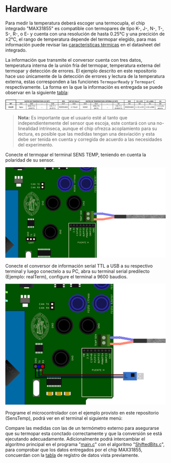# Hardware

Para medir la temperatura deberá escoger una termocupla, el chip integrado "MAX31855" es compatible con termopares de tipo K-, J-, N-, T-, S-, R-, o E- y cuenta con una resolución de hasta 0.25°C y una precición de &plusmn;2°C, el rango de temperatura depende del termopar elegido, para mas información puede revisar las [caracteristicas térmicas](https://www.analog.com/media/en/technical-documentation/data-sheets/max31855.pdf#MAX31855%20DS.indd%3AAnchor%3A9803) en el datasheet del integrado.

La información que transmite el conversor cuenta con tres datos, temperatura interna de la unión fría del termopar, temperatura externa del termopar y detección de errores. El ejemplo descrito en este repositorio hace uso únicamente de la detección de errores y lectura de la temperatura externa, estas corresponden a las funciones ``TermoparReady`` y ``TermoparC`` respectivamente. La forma en la que la información es entregada se puede observar en la siguiente [tabla](https://www.analog.com/media/en/technical-documentation/data-sheets/max31855.pdf#MAX31855%20DS.indd%3AAnchor%2021%3A9811):

![](https://github.com/CXBRexDevs/Codigos-ejemplo-CXB/blob/main/images/TablaMAXDatos.png?raw=true)

> **Nota:** Es importante que el usuario esté al tanto que independientemente del sensor que escoja, este contará con una no-linealidad intrinseca, aunque el chip ofrezca acoplamiento para su lectura, es posible que las medidas tengan una desviación y esta debe ser tenida en cuenta y corregida de acuerdo a las necesidades del experimento.

Conecte el termopar el terminal SENS TEMP, teniendo en cuenta la polaridad de su sensor.

![](https://github.com/CXBRexDevs/Codigos-ejemplo-CXB/blob/main/images/SenTempClose.png?raw=true)

Conecte el conversor de información serial TTL a USB a su respectivo terminal y luego conectelo a su PC, abra su terminal serial predilecto (Ejemplo: realTerm), configure el terminal a 9600 baudios.

![](https://github.com/CXBRexDevs/Codigos-ejemplo-CXB/blob/main/images/SenTempUARTclose.png?raw=true)

Programe el microcontrolador con el ejemplo provisto en este repositorio (SensTemp), podrá ver en el terminal el siguiente menú:



Compare las medidas con las de un termómetro externo para asegurarse que su termopar esta conctado correctamente y que la conversión se está ejecutando adecuadamente. Adicionalmente podrá intercambiar el algoritmo principal en el programa "[main.c](https://github.com/CXBRexDevs/Codigos-ejemplo-CXB/blob/main/SensTemp/firmware/src/main.c)" con el algoritmo "[ShiftedBits.c](https://github.com/CXBRexDevs/Codigos-ejemplo-CXB/blob/main/SensTemp/firmware/ShiftedBits.c)", para comprobar que los datos entregados por el chip MAX31855, concuerdan con la [tabla](https://www.analog.com/media/en/technical-documentation/data-sheets/max31855.pdf#MAX31855%20DS.indd%3AAnchor%2021%3A9811) de registro de datos vista previamente. 
